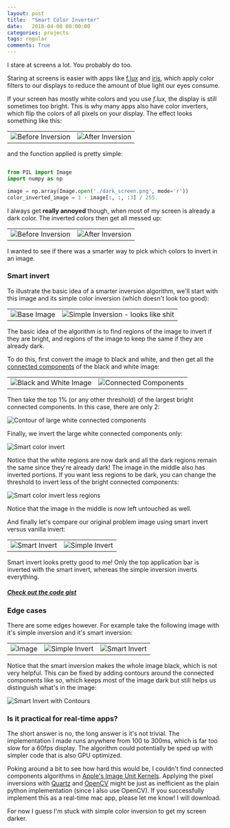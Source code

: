 ```yaml
---
layout: post
title:  "Smart Color Inverter"
date:   2018-04-08 00:00:00
categories: projects
tags: regular
comments: True
---
```


I stare at screens a lot. You probably do too.

Staring at screens is easier with apps like [f.lux](https://justgetflux.com) and [iris](https://iristech.co), which apply color filters to our displays to reduce the amount of blue light our eyes consume.

If your screen has mostly white colors and you use *f.lux*, the display is still sometimes too bright. This is why many apps also have color inverters, which flip the colors of all pixels on your display. The effect looks something like this:

|   |   |
|---|---|
|![Before Inversion](/assets/article_images/2018-04-08-smart-color-inverter/light_screen.png)|![After Inversion](/assets/article_images/2018-04-08-smart-color-inverter/light_screen_simple_invert.png)|

and the function applied is pretty simple:

```python

from PIL import Image
import numpy as np

image = np.array(Image.open('./dark_screen.png', mode='r'))
color_inverted_image = 1 - image[:, :, :3] / 255.

```


I always get **really annoyed** though, when most of my screen is already a dark color. The inverted colors then get all messed up:

|   |   |
|---|---|
|![Before Inversion](/assets/article_images/2018-04-08-smart-color-inverter/dark_screen.png)|![After Inversion](/assets/article_images/2018-04-08-smart-color-inverter/dark_screen_simple_invert.png)|


I wanted to see if there was a smarter way to pick which colors to invert in an image.

### Smart invert

To illustrate the basic idea of a smarter inversion algorithm, we'll start with this image and its simple color inversion (which doesn't look too good):

|   |   |
|---|---|
|![Base Image](/assets/article_images/2018-04-08-smart-color-inverter/hayden.png)|![Simple Inversion - looks like shit](/assets/article_images/2018-04-08-smart-color-inverter/hayden_simple_invert.png)|


The basic idea of the algorithm is to find regions of the image to invert if they are bright, and regions of the image to keep the same if they are already dark.

To do this, first convert the image to black and white, and then get all the [connected components](https://en.wikipedia.org/wiki/Connected_component_(graph_theory)) of the black and white image:

|   |   |
|---|---|
|![Black and White Image](/assets/article_images/2018-04-08-smart-color-inverter/hayden_bw.png)|![Connected Components](/assets/article_images/2018-04-08-smart-color-inverter/hayden_connected_components.png)|


Then take the top 1% (or any other threshold) of the largest bright connected components. In this case, there are only 2:

![Contour of large white connected components](/assets/article_images/2018-04-08-smart-color-inverter/hayden_contour.png)


Finally, we invert the large white connected components only:

![Smart color invert](/assets/article_images/2018-04-08-smart-color-inverter/hayden_smart_invert_more.png)

Notice that the white regions are now dark and all the dark regions remain the same since they're already dark! The image in the middle also has inverted portions. If you want less regions to be dark, you can change the threshold to invert less of the bright connected components:

![Smart color invert less regions](/assets/article_images/2018-04-08-smart-color-inverter/hayden_smart_invert.png)

Notice that the image in the middle is now left untouched as well.

And finally let's compare our original problem image using smart invert versus vanilla invert:

|||
|--|--|
|![Smart Invert](/assets/article_images/2018-04-08-smart-color-inverter/dark_screen_converted.png)|![Simple Invert](/assets/article_images/2018-04-08-smart-color-inverter/dark_screen_simple_invert.png)|

Smart invert looks pretty good to me! Only the top application bar is inverted with the smart invert, whereas the simple inversion inverts everything.

##### [Check out the code gist](https://gist.github.com/btaba/99b95b36bd2e26e80406c5262b6a889b)

### Edge cases

There are some edges however. For example take the following image with it's simple inversion and it's smart inversion:

||||
|--|--|--|
|![Image](/assets/article_images/2018-04-08-smart-color-inverter/edge_case.png)|![Simple Invert](/assets/article_images/2018-04-08-smart-color-inverter/edge_case_simple_invert.png)|![Smart Invert](/assets/article_images/2018-04-08-smart-color-inverter/edge_case_smart_invert.png)|

Notice that the smart inversion makes the whole image black, which is not very helpful. This can be fixed by adding contours around the connected components like so, which keeps most of the image dark but still helps us distinguish what's in the image:

![Smart Invert with Contours](/assets/article_images/2018-04-08-smart-color-inverter/edge_case_smart_invert_fix.png)


### Is it practical for real-time apps?

The short answer is no, the long answer is it's not trivial. The implementation I made runs anywhere from 100 to 300ms, which is far too slow for a 60fps display. The algorithm could potentially be sped up with simpler code that is also GPU optimized.

Poking around a bit to see how hard this would be, I couldn't find connected components algorithms in [Apple's Image Unit Kernels](https://developer.apple.com/library/content/documentation/GraphicsImaging/Conceptual/ImageUnitTutorial/WritingKernels/WritingKernels.html#//apple_ref/doc/uid/TP40004531-CH3-SW1). Applying the pixel inversions with [Quartz](https://developer.apple.com/documentation/coregraphics/quartz_display_services) and [OpenCV](https://opencv.org) might be just as inefficient as the plain python implementation (since I also use OpenCV). If you successfully implement this as a real-time mac app, please let me know! I will download.

For now I guess I'm stuck with simple color inversion to get my screen darker.
